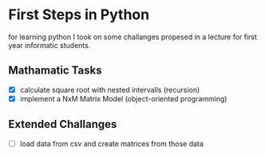 # First Steps in Python

for learning python I took on some challanges propesed in a lecture for first year informatic students.

## Mathamatic Tasks

- [x] calculate square root with nested intervalls (recursion)
- [x] implement a NxM Matrix Model (object-oriented programming)

## Extended Challanges

- [ ] load data from csv and create matrices from those data
